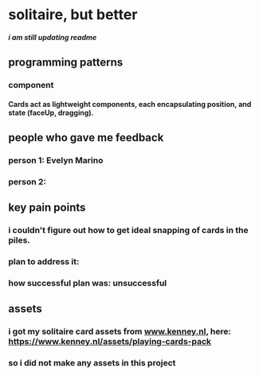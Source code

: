 # solitaire, but better
##### i am still updating readme

## programming patterns
### component
#### Cards act as lightweight components, each encapsulating position, and state (faceUp, dragging).

## people who gave me feedback
### person 1: Evelyn Marino

### person 2:

## key pain points
### i couldn't figure out how to get ideal snapping of cards in the piles.
### plan to address it:
### how successful plan was: unsuccessful

## assets
### i got my solitaire card assets from www.kenney.nl, here: https://www.kenney.nl/assets/playing-cards-pack
### so i did not make any assets in this project

